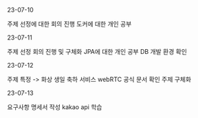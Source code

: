 23-07-10

주제 선정에 대한 회의 진행
도커에 대한 개인 공부


23-07-11

주제 선정 회의 진행 및 구체화
JPA에 대한 개인 공부
DB 개발 환경 확인

23-07-12

주제 특정 -> 화상 생일 축하 서비스
webRTC 공식 문서 확인
주제 구체화

23-07-13

요구사항 명세서 작성
kakao api 학습
